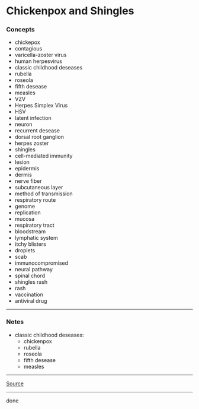 # Chickenpox and Shingles

### Concepts

- chickepox
- contagious
- varicella-zoster virus
- human herpesvirus
- classic childhood deseases
- rubella
- roseola
- fifth desease
- measles
- VZV
- Herpes Simplex Virus
- HSV
- latent infection
- neuron
- recurrent desease
- dorsal root ganglion
- herpes zoster
- shingles
- cell-mediated immunity
- lesion
- epidermis
- dermis
- nerve fiber
- subcutaneous layer
- method of transmission
- respiratory route
- genome
- replication
- mucosa
- respiratory tract
- bloodstream
- lymphatic system
- itchy blisters
- droplets
- scab
- immunocompromised
- neural pathway
- spinal chord
- shingles rash
- rash
- vaccination
- antiviral drug

---

### Notes

- classic childhood deseases:
    - chickenpox
    - rubella
    - roseola
    - fifth desease
    - measles

---

[Source](https://youtu.be/3Zp5S8ODu9k)

---

done